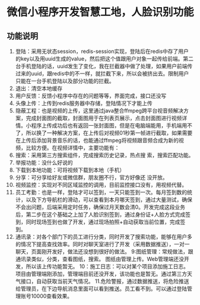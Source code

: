 # 微信小程序开发智慧工地，人脸识别功能
## 功能说明
1.	登陆：采用无状态session，redis-session实现，登陆后在redis中存了用户的key以及用uuid生成的value，然后把这个值跟用户对象一起传给前端。第二台手机登陆的话，uuid发生了变化，我在拦截器中做了处理，如果用户前端传过来的uuid，跟redis中的不一样，就拦截下来，所以会被挤出去。限制用户只能在一台手机登陆以及部分功能的拦截。
2.	退出：清空本地缓存
3.	用户反馈：反馈小程序中存在的问题等等，界面完成，接口还没写
4.	头像上传：上传到redis服务器中存储，登陆情况下才能上传
5.	隐蔽工程：也是视频的上传，这里通过java整合ffmpeg跨平台视音频解决方案，完成封面图的截取，封面图用于在列表页展示，点击封面图进行视频详情。小程序上传成功后也有返回一张封面图，但是在电脑端能用，手机端用不了，所以换了一种解决方案，在上传后对视频01秒第一帧进行截取，如果需要在上传后添加背景音乐的话，也能通过ffmpeg将视频跟音频合成为新的视频，比较方便。在视频详情中，主要功能有：
1.	搜索：采用第三方搜索组件，完成搜索历史记录，热点搜	索，搜索匹配功能。
2.	举报功能：没什么好说的
3.	下载到本地功能：可将视频下载到本地（手机）
4.	分享：可分享给好友或微信群，朋友圈不行，官方好像还		没开放。
6.	视频监控：实现对不同区域监控的调用，目前监控接口没有，用视频代替。
7.	员工考勤：也是一样，登陆才可以签到，一天只能签到一次。每月签到数的统计，以及下方导航栏的滑动，可以查看到本月哪天签到，通过大量测试，确保不会出问题，后端采用定时任务，确保过月天数会清0。开发完成这段业务后，第二步在这个基础之上加了人脸识别签到，通过身份证+人脸方式完成签到，同时现场签到也做了开发，通过现场拍照+自动获取当前位置，完成签到。
8.	通讯录：对各个部门下的员工进行分类，同时开发了搜索功能，能够在用户多的情况下提高查找效率。同时对聊天室进行了开发（采用数据推送），一对一聊天，页面刚开发好，做法还没想到很好的做法。
9:图纸管理：常规做法，跟通讯录类似，分类，查看图纸，搜索。
图纸由管理上传。Web管理端还没开发，所以该上传功能暂无。
10：施工日志：可以对某个项目添加施工日志。项目由管理端刚添加，管理端目前还没开发，该功能也是暂无。通过第三方天气接口，自动获取当前天气情况。
11.危险警报，通过数据推送，将危险推送给管理员，在下边导航消息里面可以看到推送。员工看不到。可以通过登陆管理账号10000查看效果。
